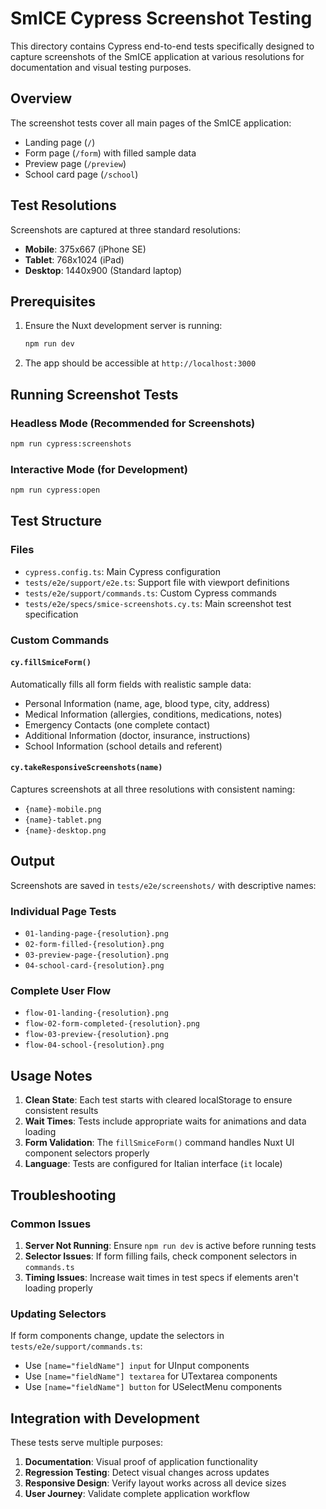 # SmICE Cypress Screenshot Testing

This directory contains Cypress end-to-end tests specifically designed to capture screenshots of the SmICE application at various resolutions for documentation and visual testing purposes.

## Overview

The screenshot tests cover all main pages of the SmICE application:
- Landing page (`/`)
- Form page (`/form`) with filled sample data
- Preview page (`/preview`)
- School card page (`/school`)

## Test Resolutions

Screenshots are captured at three standard resolutions:
- **Mobile**: 375x667 (iPhone SE)
- **Tablet**: 768x1024 (iPad)
- **Desktop**: 1440x900 (Standard laptop)

## Prerequisites

1. Ensure the Nuxt development server is running:
   ```bash
   npm run dev
   ```

2. The app should be accessible at `http://localhost:3000`

## Running Screenshot Tests

### Headless Mode (Recommended for Screenshots)
```bash
npm run cypress:screenshots
```

### Interactive Mode (for Development)
```bash
npm run cypress:open
```

## Test Structure

### Files
- `cypress.config.ts`: Main Cypress configuration
- `tests/e2e/support/e2e.ts`: Support file with viewport definitions
- `tests/e2e/support/commands.ts`: Custom Cypress commands
- `tests/e2e/specs/smice-screenshots.cy.ts`: Main screenshot test specification

### Custom Commands

#### `cy.fillSmiceForm()`
Automatically fills all form fields with realistic sample data:
- Personal Information (name, age, blood type, city, address)
- Medical Information (allergies, conditions, medications, notes)
- Emergency Contacts (one complete contact)
- Additional Information (doctor, insurance, instructions)
- School Information (school details and referent)

#### `cy.takeResponsiveScreenshots(name)`
Captures screenshots at all three resolutions with consistent naming:
- `{name}-mobile.png`
- `{name}-tablet.png`
- `{name}-desktop.png`

## Output

Screenshots are saved in `tests/e2e/screenshots/` with descriptive names:

### Individual Page Tests
- `01-landing-page-{resolution}.png`
- `02-form-filled-{resolution}.png`
- `03-preview-page-{resolution}.png`
- `04-school-card-{resolution}.png`

### Complete User Flow
- `flow-01-landing-{resolution}.png`
- `flow-02-form-completed-{resolution}.png`
- `flow-03-preview-{resolution}.png`
- `flow-04-school-{resolution}.png`

## Usage Notes

1. **Clean State**: Each test starts with cleared localStorage to ensure consistent results
2. **Wait Times**: Tests include appropriate waits for animations and data loading
3. **Form Validation**: The `fillSmiceForm()` command handles Nuxt UI component selectors properly
4. **Language**: Tests are configured for Italian interface (`it` locale)

## Troubleshooting

### Common Issues

1. **Server Not Running**: Ensure `npm run dev` is active before running tests
2. **Selector Issues**: If form filling fails, check component selectors in `commands.ts`
3. **Timing Issues**: Increase wait times in test specs if elements aren't loading properly

### Updating Selectors

If form components change, update the selectors in `tests/e2e/support/commands.ts`:
- Use `[name="fieldName"] input` for UInput components
- Use `[name="fieldName"] textarea` for UTextarea components  
- Use `[name="fieldName"] button` for USelectMenu components

## Integration with Development

These tests serve multiple purposes:
1. **Documentation**: Visual proof of application functionality
2. **Regression Testing**: Detect visual changes across updates
3. **Responsive Design**: Verify layout works across all device sizes
4. **User Journey**: Validate complete application workflow